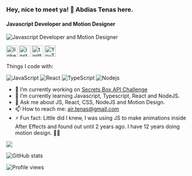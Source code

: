 ### Hey, nice to meet ya! 👋 Abdias Tenas here.
#### Javascript Developer and Motion Designer
![Javascript Developer and Motion Designer](https://media-exp1.licdn.com/dms/image/C5616AQEQ1kP7ZbUcnw/profile-displaybackgroundimage-shrink_350_1400/0/1647404459553?e=1653523200&v=beta&t=oxYFc2NlDKGK6w7kbBYGvNrP0tGnK6VmIJTUWX-TCAk)

[<img src='https://raw.githubusercontent.com/Rush/Font-Awesome-SVG-PNG/master/white/svg/linkedin-square.svg' alt='linkedin' height='30'>](https://www.linkedin.com/in/abdiastenas/) [<img src='https://raw.githubusercontent.com/Rush/Font-Awesome-SVG-PNG/master/white/svg/instagram.svg' alt='instagram' height='30' filter='white'>](https://www.instagram.com/abdiastenas/)  [<img src='https://raw.githubusercontent.com/Rush/Font-Awesome-SVG-PNG/master/white/svg/twitter-square.svg' alt='twitter' height='30'>](https://twitter.com/abdias_tenas)  [<img src='https://raw.githubusercontent.com/Rush/Font-Awesome-SVG-PNG/master/white/svg/youtube-play.svg' alt='YouTube' height='30'>](https://www.youtube.com/channel/UCbiq0I1QS2Sr_bkQcbwviuQ)  


Things I code with:
<p>
  <img alt="JavaScript" src='https://img.shields.io/badge/-Javascript-f7e018?style=flat-square&logo=javascript&logoColor=black' />
  <img alt="React" src="https://img.shields.io/badge/-React-45b8d8?style=flat-square&logo=react&logoColor=white" />
  <img alt="TypeScript" src="https://img.shields.io/badge/-TypeScript-007ACC?style=flat-square&logo=typescript&logoColor=white" />
  <img alt="Nodejs" src="https://img.shields.io/badge/-Nodejs-43853d?style=flat-square&logo=Node.js&logoColor=white" />
</p>

- 🔭 I’m currently working on [Secrets Box API Challenge](https://github.com/corecodeio/bootcamp-from-scratch/blob/main/src/technologies/2022/week10/assignments/API-4.md)
- 🌱 I’m currently learning Javascript, Typescript, React and NodeJS. 
- 💬 Ask me about JS, React, CSS, NodeJS and Motion Design. 
- 📫 How to reach me: air.tenas@gmail.com 
- ⚡ Fun fact: Little did I knew, I was using JS to make animations inside After Effects and found out until 2 years ago. I have 12 years doing motion design. 🤷🏽 


<img src="https://github-readme-stats.vercel.app/api/top-langs/?username=anuraghazra&layout=compact&show_icons=true" />
<!-- (https://github.com/abdiastenas/github-readme-stats) -->

![GitHub stats](https://github-readme-stats.vercel.app/api?username=abdiastenas&show_icons=true&hide=contribs,prs&cache_seconds=86400&theme=github_dark)  

<!-- ![GitHub Activity Graph](https://activity-graph.herokuapp.com/graph?username=abdiastenas)   -->

<!-- ![GitHub metrics](https://metrics.lecoq.io/abdiastenas) -->

![Profile views](https://gpvc.arturio.dev/abdiastenas)  
